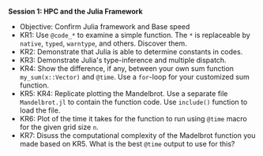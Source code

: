 **Session 1: HPC and the Julia Framework**

- Objective: Confirm Julia framework and Base speed
- KR1: Use ```@code_*``` to examine a simple function. The `*` is replaceable by `native`, `typed`, `warntype`, and others. Discover them.
- KR2: Demonstrate that Julia is able to determine constants in codes.
- KR3: Demonstrate Julia's type-inference and multiple dispatch.
- KR4: Show the difference, if any, between your own sum function `my_sum(x::Vector)` and `@time`. Use a `for`-loop for your customized sum function.
- KR5: KR4: Replicate plotting the Mandelbrot. Use a separate file `Mandelbrot.jl` to contain the function code. Use `include()` function to load the file.
- KR6: Plot of the time it takes for the function to run using `@time` macro for the given grid size `n`.
- KR7: Disuss the computational complexity of the Madelbrot function you made based on KR5. What is the best `@time` output to use for this?